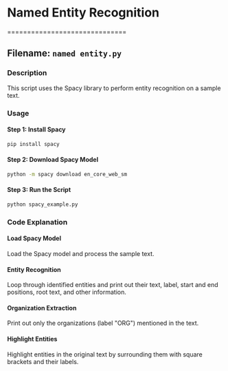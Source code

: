 # Named Entity Recognition 
==============================

## Filename: `named entity.py`

### Description
This script uses the Spacy library to perform entity recognition on a sample text.

### Usage
#### Step 1: Install Spacy
```bash
pip install spacy
```
#### Step 2: Download Spacy Model
```bash
python -m spacy download en_core_web_sm
```
#### Step 3: Run the Script
```bash
python spacy_example.py
```

### Code Explanation
#### Load Spacy Model
Load the Spacy model and process the sample text.
#### Entity Recognition
Loop through identified entities and print out their text, label, start and end positions, root text, and other information.
#### Organization Extraction
Print out only the organizations (label "ORG") mentioned in the text.
#### Highlight Entities
Highlight entities in the original text by surrounding them with square brackets and their labels.

